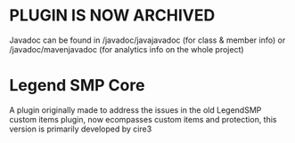 # PLUGIN IS NOW ARCHIVED
Javadoc can be found in /javadoc/javajavadoc (for class & member info) or /javadoc/mavenjavadoc (for analytics info on the whole project)

# Legend SMP Core

A plugin originally made to address the issues in the old LegendSMP custom items plugin, now ecompasses custom items and protection, this version is primarily developed by cire3

